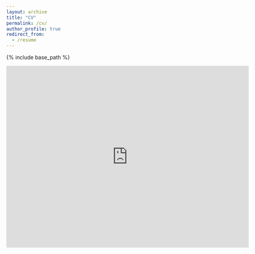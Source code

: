 ```yaml
---
layout: archive
title: "CV"
permalink: /cv/
author_profile: true
redirect_from:
  - /resume
---
```


{% include base_path %}

  <center><iframe frameborder="0" scrolling="no"
     width="640" height="480"
     src="https://drive.google.com/file/d/1REwi8mG6GT9--fhEI9S7vSTO6jQqzTVZ/preview">
  </iframe></center>
